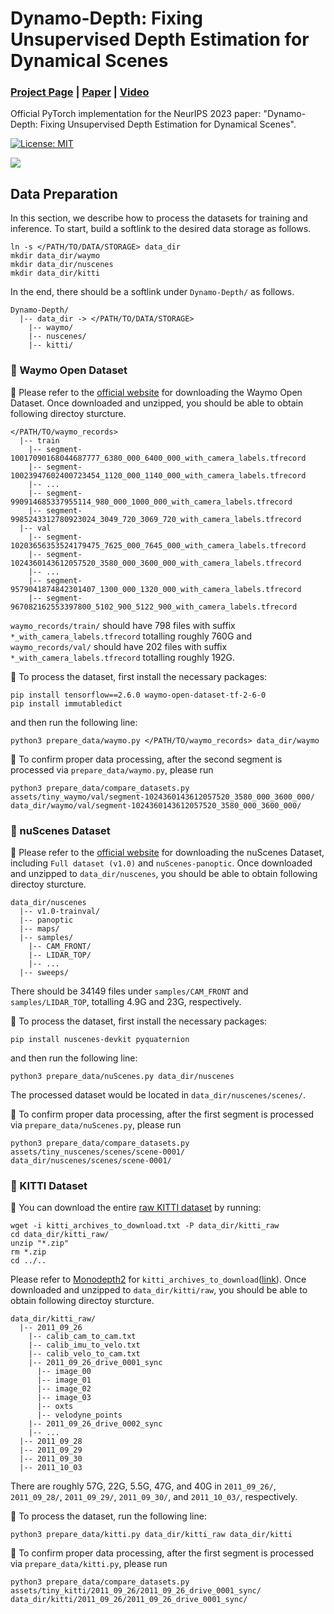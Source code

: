 # Dynamo-Depth: Fixing Unsupervised Depth Estimation for Dynamical Scenes
### [Project Page](https://dynamo-depth.github.io) | [Paper](https://arxiv.org/pdf/2310.18887.pdf) | [Video](https://youtu.be/zTmUaudo_5Q)

Official PyTorch implementation for the NeurIPS 2023 paper: "Dynamo-Depth: Fixing Unsupervised Depth Estimation for Dynamical Scenes".

<a href="#license"><img alt="License: MIT" src="https://img.shields.io/badge/license-MIT-blue.svg"/></a>  

![](../assets/teaser.png)

## Data Preparation

In this section, we describe how to process the datasets for training and inference. To start, build a softlink to the desired data storage as follows. 
```
ln -s </PATH/TO/DATA/STORAGE> data_dir
mkdir data_dir/waymo
mkdir data_dir/nuscenes
mkdir data_dir/kitti
```
In the end, there should be a softlink under `Dynamo-Depth/` as follows.
```
Dynamo-Depth/
  |-- data_dir -> </PATH/TO/DATA/STORAGE>
    |-- waymo/
    |-- nuscenes/
    |-- kitti/
```

### 💾 Waymo Open Dataset

🔹 Please refer to the [official website](https://waymo.com/open/) for downloading the Waymo Open Dataset. Once downloaded and unzipped, you should be able to obtain following directoy sturcture.
```
</PATH/TO/waymo_records>
  |-- train
    |-- segment-10017090168044687777_6380_000_6400_000_with_camera_labels.tfrecord
    |-- segment-10023947602400723454_1120_000_1140_000_with_camera_labels.tfrecord
    |-- ...
    |-- segment-990914685337955114_980_000_1000_000_with_camera_labels.tfrecord
    |-- segment-9985243312780923024_3049_720_3069_720_with_camera_labels.tfrecord
  |-- val
    |-- segment-10203656353524179475_7625_000_7645_000_with_camera_labels.tfrecord
    |-- segment-1024360143612057520_3580_000_3600_000_with_camera_labels.tfrecord
    |-- ...
    |-- segment-9579041874842301407_1300_000_1320_000_with_camera_labels.tfrecord
    |-- segment-967082162553397800_5102_900_5122_900_with_camera_labels.tfrecord
```
`waymo_records/train/` should have 798 files with suffix `*_with_camera_labels.tfrecord` totalling roughly 760G and `waymo_records/val/` should have 202 files with suffix `*_with_camera_labels.tfrecord` totalling roughly 192G.

🔹 To process the dataset, first install the necessary packages:
```
pip install tensorflow==2.6.0 waymo-open-dataset-tf-2-6-0
pip install immutabledict
```
and then run the following line:
```
python3 prepare_data/waymo.py </PATH/TO/waymo_records> data_dir/waymo
```

🔹 To confirm proper data processing, after the second segment is processed via `prepare_data/waymo.py`, please run 
```
python3 prepare_data/compare_datasets.py assets/tiny_waymo/val/segment-1024360143612057520_3580_000_3600_000/ data_dir/waymo/val/segment-1024360143612057520_3580_000_3600_000/ 
```


### 💾 nuScenes Dataset

🔹 Please refer to the [official website](https://www.nuscenes.org) for downloading the nuScenes Dataset, including `Full dataset (v1.0)` and `nuScenes-panoptic`. Once downloaded and unzipped to `data_dir/nuscenes`, you should be able to obtain following directoy sturcture.
```
data_dir/nuscenes
  |-- v1.0-trainval/
  |-- panoptic
  |-- maps/
  |-- samples/
    |-- CAM_FRONT/
    |-- LIDAR_TOP/
    |-- ...
  |-- sweeps/
```
There should be 34149 files under `samples/CAM_FRONT` and `samples/LIDAR_TOP`, totalling 4.9G and 23G, respectively.

🔹 To process the dataset, first install the necessary packages:
```
pip install nuscenes-devkit pyquaternion
```
and then run the following line:
```
python3 prepare_data/nuScenes.py data_dir/nuscenes
```
The processed dataset would be located in `data_dir/nuscenes/scenes/`.

🔹 To confirm proper data processing, after the first segment is processed via `prepare_data/nuScenes.py`, please run 
```
python3 prepare_data/compare_datasets.py assets/tiny_nuscenes/scenes/scene-0001/ data_dir/nuscenes/scenes/scene-0001/
```


### 💾 KITTI Dataset

🔹 You can download the entire [raw KITTI dataset](http://www.cvlibs.net/datasets/kitti/raw_data.php) by running:
```
wget -i kitti_archives_to_download.txt -P data_dir/kitti_raw
cd data_dir/kitti_raw/
unzip "*.zip"
rm *.zip
cd ../..
```
Please refer to [Monodepth2](https://github.com/nianticlabs/monodepth2) for `kitti_archives_to_download`([link](https://github.com/nianticlabs/monodepth2/blob/b676244e5a1ca55564eb5d16ab521a48f823af31/splits/kitti_archives_to_download.txt)). Once downloaded and unzipped to `data_dir/kitti/raw`, you should be able to obtain following directoy sturcture.
```
data_dir/kitti_raw/
  |-- 2011_09_26
    |-- calib_cam_to_cam.txt
    |-- calib_imu_to_velo.txt
    |-- calib_velo_to_cam.txt
    |-- 2011_09_26_drive_0001_sync
      |-- image_00
      |-- image_01
      |-- image_02
      |-- image_03
      |-- oxts
      |-- velodyne_points
    |-- 2011_09_26_drive_0002_sync
    |-- ...
  |-- 2011_09_28
  |-- 2011_09_29
  |-- 2011_09_30
  |-- 2011_10_03
```
There are roughly 57G, 22G, 5.5G, 47G, and 40G in `2011_09_26/`, `2011_09_28/`, `2011_09_29/`, `2011_09_30/`, and `2011_10_03/`, respectively.

🔹 To process the dataset, run the following line:
```
python3 prepare_data/kitti.py data_dir/kitti_raw data_dir/kitti
```

🔹 To confirm proper data processing, after the first segment is processed via `prepare_data/kitti.py`, please run 
```
python3 prepare_data/compare_datasets.py assets/tiny_kitti/2011_09_26/2011_09_26_drive_0001_sync/ data_dir/kitti/2011_09_26/2011_09_26_drive_0001_sync/
```
